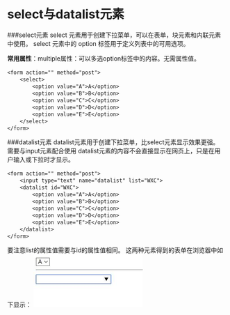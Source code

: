 select与datalist元素
===================
###select元素
select 元素用于创建下拉菜单，可以在表单，块元素和内联元素中使用。
select 元素中的 option 标签用于定义列表中的可用选项。

**常用属性**：multiple属性：可以多选option标签中的内容。无需属性值。
      
    <form action="" method="post">
		<select>
			<option value="A">A</option>
			<option value="B">B</option>
			<option value="C">C</option>
			<option value="D">D</option>
			<option value="E">E</option>
		</select>
	</form>
###datalist元素
datalist元素用于创建下拉菜单，比select元素显示效果更强。
需要与input元素配合使用
datalist元素的内容不会直接显示在网页上，只是在用户输入或下拉时才显示。

    <form action="" method="post">
		<input type="text" name="datalist" list="WXC">
		<datalist id="WXC">
			<option value="A">A</option>
			<option value="B">B</option>
			<option value="C">C</option>
			<option value="D">D</option>
			<option value="E">E</option>
		</datalist>
	</form>
要注意list的属性值需要与id的属性值相同。
这两种元素得到的表单在浏览器中如下显示：
![](./相关文件/17.1.jpg)